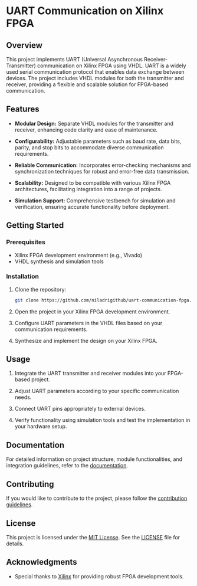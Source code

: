# UART Communication on Xilinx FPGA

## Overview

This project implements UART (Universal Asynchronous Receiver-Transmitter) communication on Xilinx FPGA using VHDL. UART is a widely used serial communication protocol that enables data exchange between devices. The project includes VHDL modules for both the transmitter and receiver, providing a flexible and scalable solution for FPGA-based communication.

## Features

- **Modular Design:** Separate VHDL modules for the transmitter and receiver, enhancing code clarity and ease of maintenance.

- **Configurability:** Adjustable parameters such as baud rate, data bits, parity, and stop bits to accommodate diverse communication requirements.

- **Reliable Communication:** Incorporates error-checking mechanisms and synchronization techniques for robust and error-free data transmission.

- **Scalability:** Designed to be compatible with various Xilinx FPGA architectures, facilitating integration into a range of projects.

- **Simulation Support:** Comprehensive testbench for simulation and verification, ensuring accurate functionality before deployment.

## Getting Started

### Prerequisites

- Xilinx FPGA development environment (e.g., Vivado)
- VHDL synthesis and simulation tools

### Installation

1. Clone the repository:

    ```bash
    git clone https://github.com/niladrigithub/uart-communication-fpga.git
    ```

2. Open the project in your Xilinx FPGA development environment.

3. Configure UART parameters in the VHDL files based on your communication requirements.

4. Synthesize and implement the design on your Xilinx FPGA.

## Usage

1. Integrate the UART transmitter and receiver modules into your FPGA-based project.

2. Adjust UART parameters according to your specific communication needs.

3. Connect UART pins appropriately to external devices.

4. Verify functionality using simulation tools and test the implementation in your hardware setup.

## Documentation

For detailed information on project structure, module functionalities, and integration guidelines, refer to the [documentation](docs/README.md).

## Contributing

If you would like to contribute to the project, please follow the [contribution guidelines](CONTRIBUTING.md).

## License

This project is licensed under the [MIT License](LICENSE). See the [LICENSE](LICENSE) file for details.

## Acknowledgments

- Special thanks to [Xilinx](https://www.xilinx.com/) for providing robust FPGA development tools.
